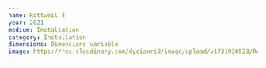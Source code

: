 ```yaml
---
name: Rottweil 4
year: 2021
medium: Installation
category: Installation
dimensions: Dimensions variable
image: https://res.cloudinary.com/dyciaxri0/image/upload/v1731930523/Rottweil/rottweil4_ycqx8g.png
---
```

